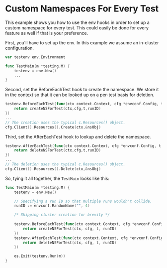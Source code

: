 # Custom Namespaces For Every Test

This example shows you how to use the env hooks in order to set up
a custom namespace for every test. This could easily be done for every
feature as well if that is your preference.

First, you'll have to set up the env. In this example we assume an in-cluster configuration.
```go
var testenv env.Environment

func TestMain(m *testing.M) {
	testenv = env.New()
	...
}
```
Second, set the BeforeEachTest hook to create the namespace. We store it in the
context so that it can be looked up on a per-test basis for deletion.
```go
testenv.BeforeEachTest(func(ctx context.Context, cfg *envconf.Config, t *testing.T) (context.Context, error) {
    return createNSForTest(ctx,cfg,t,runID)
})
...
// The creation uses the typical c.Resources() object.
cfg.Client().Resources().Create(ctx,&nsObj)
```
Third, set the AfterEachTest hook to lookup and delete the namespace.
```go
testenv.AfterEachTest(func(ctx context.Context, cfg *envconf.Config, t *testing.T) (context.Context, error) {
    return deleteNSForTest(ctx,cfg,t,runID)
})
...
// The deletion uses the typical c.Resources() object.
cfg.Client().Resources().Delete(ctx,&nsObj)
```

So, tying it all together, the `TestMain` looks like this:
```go
func TestMain(m *testing.M) {
	testenv = env.New()

	// Specifying a run ID so that multiple runs wouldn't collide.
	runID := envconf.RandomName("", 4)

	/* Skipping cluster creation for brevity */
	
	testenv.BeforeEachTest(func(ctx context.Context, cfg *envconf.Config, t *testing.T) (context.Context, error) {
		return createNSForTest(ctx, cfg, t, runID)
	})
	testenv.AfterEachTest(func(ctx context.Context, cfg *envconf.Config, t *testing.T) (context.Context, error) {
		return deleteNSForTest(ctx, cfg, t, runID)
	})

	os.Exit(testenv.Run(m))
}
```